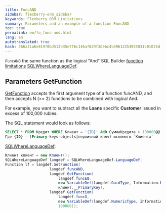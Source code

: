 ```yaml
--- 
title: FuncAND 
sidebar: flexberry-orm_sidebar 
keywords: Flexberry ORM Limitations 
summary: Parameters and an example of a function FuncAND 
toc: true 
permalink: en/fo_func-and.html 
lang: en 
autotranslated: true 
hash: 366a31a6e619f0bd513e35e7f6c146af629f3d9bc4b49612354935031e01025d 
--- 
```


`FuncAND` the same function as the logical "And" SQL Builder [function limitations](fo_limit-function.html) [SQLWhereLanguageDef](fo_function-list.html). 

## Parameters GetFunction 

[GetFunction](fo_function-list.html) accepts the first argument type of a function funcAND, and then accepts N (>= 2) functions to be combined with logical And. 

For example, you want to subtract all the **Loans** specific **Customer** issued in excess of 100,000 rubles. 

The SQL statement would look as follows: 

```sql
SELECT * FROM Кредит WHERE Клиент = '{ID}' AND СуммаКредита > 100000@@
Где {ID} - [Primary-keys-objects|первичный ключ) искомого `Клиента`
``` 

[SQLWhereLanguageDef](fo_function-list.html): 

```csharp
Клиент клиент = new Клиент();
SQLWhereLanguageDef langdef = SQLWhereLanguageDef.LanguageDef;
Function lf = langdef.GetFunction(
					langdef.funcAND,
					langdef.GetFunction(
						langdef.funcEQ, 
						new VariableDef(langdef.GuidType, Information.ExtractPropertyPath<Кредит>(x => x.Клиент)), 
						клиент.__PrimaryKey),
					langdef.GetFunction(
						langdef.funcG, 
						new VariableDef(langdef.NumericType, Information.ExtractPropertyPath<Кредит>(x => x.СуммаКредита)), 
						100000));
``` 



